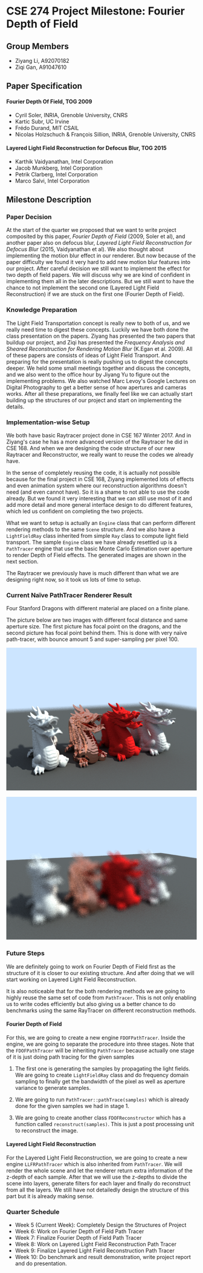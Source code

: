 # CSE 274 Project Milestone: Fourier Depth of Field

## Group Members

* Ziyang Li, A92070182
* Ziqi Gan, A91047610

## Paper Specification

#### Fourier Depth Of Field, TOG 2009

* Cyril Soler, INRIA, Grenoble University, CNRS
* Kartic Subr, UC Irvine
* Frédo Durand, MIT CSAIL
* Nicolas Holzschuch & François Sillion, INRIA, Grenoble University, CNRS

#### Layered Light Field Reconstruction for Defocus Blur, TOG 2015

* Karthik Vaidyanathan, Intel Corporation
* Jacob Munkberg, Intel Corporation
* Petrik Clarberg, Intel Corporation
* Marco Salvi, Intel Corporation

## Milestone Description

### Paper Decision

At the start of the quarter we proposed that we want to write project composited
by this paper, *Fourier Depth of Field* (2009, Soler et al), and another paper
also on defocus blur, *Layered Light Field Reconstruction for Defocus Blur*
(2015, Vaidyanathan et al). We also thought about implementing the motion blur
effect in our renderer. But now because of the paper difficulty we found it
very hard to add new motion blur features into our project. After careful
decision we still want to implement the effect for two depth of field papers.
We will discuss why we are kind of confident in implementing them all in the
later descriptions. But we still want to have the chance to not implement the
second one (Layered Light Field Reconstruction) if we are stuck on the first
one (Fourier Depth of Field).

### Knowledge Preparation

The Light Field Transportation concept is really new to both of us, and we
really need time to digest these concepts. Luckily we have both done the class
presentation on the papers. Ziyang has presented the two papers that buildup
our project, and Ziqi has presented the *Frequency Analysis and Sheared
Reconstruction for Rendering Motion Blur* (K.Egan et al. 2009). All of these
papers are consists of ideas of Light Field Transport. And preparing for the
presentation is really pushing us to digest the concepts deeper. We held some
small meetings together and discuss the concepts, and we also went to the office
hour by Jiyang Yu to figure out the implementing problems. We also watched
Marc Levoy's Google Lectures on Digital Photography to get a better sense of
how apertures and cameras works. After all these preparations, we finally feel
like we can actually start building up the structures of our project and start
on implementing the details.

### Implementation-wise Setup

We both have basic Raytracer project done in CSE 167 Winter 2017. And in
Ziyang's case he has a more advanced version of the Raytracer he did in CSE 168.
And when we are designing the code structure of our new Raytracer and
Reconstructor, we really want to reuse the codes we already have.

In the sense of completely reusing the code, it is actually not possible because
for the final project in CSE 168, Ziyang implemented lots of effects and even
animation system where our reconstruction algorithms doesn't need (and even
cannot have). So it is a shame to not able to use the code already. But we found
it very interesting that we can still use most of it and add more detail and
more general interface design to do different features, which led us confident
on completing the two projects.

What we want to setup is actually an `Engine` class that can perform different
rendering methods to the same `Scene` structure. And we also have a
`LightFieldRay` class inherited from simple `Ray` class to compute light field
transport. The sample `Engine` class we have already resettled up is a
`PathTracer` engine that use the basic Monte Carlo Estimation over aperture
to render Depth of Field effects. The generated images are shown in the next
section.

The Raytracer we previously have is much different than what we are designing
right now, so it took us lots of time to setup.

### Current Naïve PathTracer Renderer Result

Four Stanford Dragons with different material are placed on a finite plane.

The picture below are two images with different focal distance and same aperture
size. The first picture has focal point on the dragons, and the second picture
has focal point behind them. This is done with very naïve path-tracer, with
bounce amount 5 and super-sampling per pixel 100.

![alt dragon_1][d1]

![alt dragon_2][d2]

### Future Steps

We are definitely going to work on Fourier Depth of Field first as the structure
of it is closer to our existing structure. And after doing that we will start
working on Layered Light Field Reconstruction.

It is also noticeable that for the both rendering methods we are going to highly
reuse the same set of code from `PathTracer`. This is not only enabling us to
write codes efficiently but also giving us a better chance to do benchmarks
using the same RayTracer on different reconstruction methods.

#### Fourier Depth of Field

For this, we are going to create a new engine `FDOFPathTracer`. Inside the
engine, we are going to separate the procedure into three stages. Note that the
`FDOFPathTracer` will be inheriting `PathTracer` because actually one stage of
it is just doing path tracing for the given samples

1. The first one is generating the samples by propagating the light fields. We
are going to create `LightFieldRay` class and do frequency domain sampling to
finally get the bandwidth of the pixel as well as aperture variance to generate
samples.

2. We are going to run `PathTracer::pathTrace(samples)` which is already done
for the given samples we had in stage 1.

3. We are going to create another class `FDOFReconstructor` which has a function
called `reconstruct(samples)`. This is just a post processing unit to
reconstruct the image.

#### Layered Light Field Reconstruction

For the Layered Light Field Reconstruction, we are going to create a new engine
`LLFRPathTracer` which is also inherited from `PathTracer`. We will render the
whole scene and let the renderer return extra information of the z-depth of
each sample. After that we will use the z-depths to divide the scene into
layers, generate filters for each layer and finally do reconstruct from all the
layers. We still have not detailedly design the structure of this part but it is
already making sense.

### Quarter Schedule

- Week 5 (Current Week): Completely Design the Structures of Project
- Week 6: Work on Fourier Depth of Field Path Tracer
- Week 7: Finalize Fourier Depth of Field Path Tracer
- Week 8: Work on Layered Light Field Reconstruction Path Tracer
- Week 9: Finalize Layered Light Field Reconstruction Path Tracer
- Week 10: Do benchmark and result demonstration, write project report and do
presentation.

[d1]: https://github.com/Liby99/FourierDepthOfField/raw/master/docs/res/dragon_1.bmp "Dragon 1"
[d2]: https://github.com/Liby99/FourierDepthOfField/raw/master/docs/res/dragon_2.bmp "Dragon 2"
